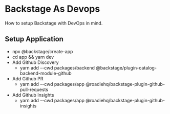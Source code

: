 # Backstage As Devops

How to setup Backstage with DevOps in mind.

## Setup Application

* npx @backstage/create-app
* cd app && yarn dev
* Add Github Discovery
  * yarn add --cwd packages/backend @backstage/plugin-catalog-backend-module-github
* Add Github PR
  * yarn add --cwd packages/app @roadiehq/backstage-plugin-github-pull-requests
* Add Github Insights
  * yarn add --cwd packages/app @roadiehq/backstage-plugin-github-insights
